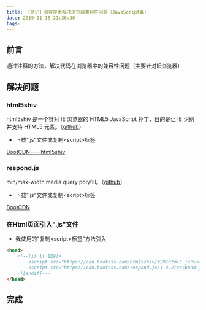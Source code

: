 ```yaml
---
title: 【笔记】骇客技术解决浏览器兼容性问题（JavaScript篇）
date: 2019-11-18 21:36:36
tags:
---
```


## 前言

通过注释的方法，解决代码在浏览器中的兼容性问题（主要针对IE浏览器）

<!-- more -->

## 解决问题

### html5shiv

html5shiv 是一个针对 IE 浏览器的 HTML5 JavaScript 补丁，目的是让 IE 识别并支持 HTML5 元素。（[github](https://github.com/aFarkas/html5shiv)）

- 下载".js"文件或复制\<script>标签

[BootCDN——html5shiv](https://www.bootcdn.cn/html5shiv/)

### respond.js

min/max-width media query polyfill。（[github](https://github.com/scottjehl/Respond)）

- 下载".js"文件或复制\<script>标签

[BootCDN](https://www.bootcdn.cn/respond.js/)

### 在Html页面引入".js"文件

- 我使用的"复制\<script>标签"方法引入

``` html
<head>
    <!--[if lt IE9]>
        <script src="https://cdn.bootcss.com/html5shiv/r29/html5.js"></script>
        <script src="https://cdn.bootcss.com/respond.js/1.4.2/respond.js"></script>
    <![endif]-->
</head>
```

## 完成


